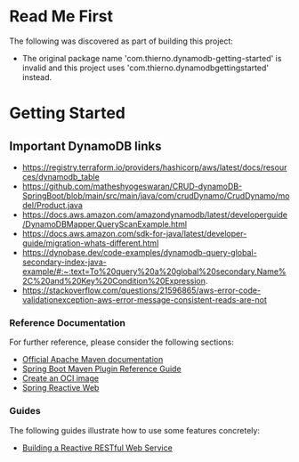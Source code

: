 # Read Me First
The following was discovered as part of building this project:

* The original package name 'com.thierno.dynamodb-getting-started' is invalid and this project uses 'com.thierno.dynamodbgettingstarted' instead.

# Getting Started
## Important DynamoDB links
* https://registry.terraform.io/providers/hashicorp/aws/latest/docs/resources/dynamodb_table
* https://github.com/matheshyogeswaran/CRUD-dynamoDB-SpringBoot/blob/main/src/main/java/com/crudDynamo/CrudDynamo/model/Product.java
* https://docs.aws.amazon.com/amazondynamodb/latest/developerguide/DynamoDBMapper.QueryScanExample.html
* https://docs.aws.amazon.com/sdk-for-java/latest/developer-guide/migration-whats-different.html
* https://dynobase.dev/code-examples/dynamodb-query-global-secondary-index-java-example/#:~:text=To%20query%20a%20global%20secondary,Name%2C%20and%20Key%20Condition%20Expression.
* https://stackoverflow.com/questions/21596865/aws-error-code-validationexception-aws-error-message-consistent-reads-are-not

### Reference Documentation
For further reference, please consider the following sections:

* [Official Apache Maven documentation](https://maven.apache.org/guides/index.html)
* [Spring Boot Maven Plugin Reference Guide](https://docs.spring.io/spring-boot/docs/3.2.5/maven-plugin/reference/html/)
* [Create an OCI image](https://docs.spring.io/spring-boot/docs/3.2.5/maven-plugin/reference/html/#build-image)
* [Spring Reactive Web](https://docs.spring.io/spring-boot/docs/3.2.5/reference/htmlsingle/index.html#web.reactive)

### Guides
The following guides illustrate how to use some features concretely:

* [Building a Reactive RESTful Web Service](https://spring.io/guides/gs/reactive-rest-service/)

